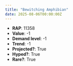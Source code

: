 ```yaml
---
title: "Bewitching Amphibian"
date: 2025-08-06T00:00:00Z
---
```

- **RAP**: 11358
- **Value**: -1
- **Demand level**: -1
- **Trend**: -1
- **Projected?**: True
- **Hyped?**: True
- **Rare?**: True
